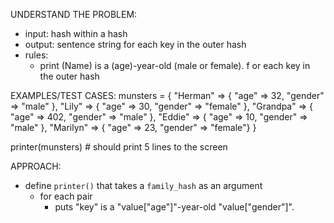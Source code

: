 UNDERSTAND THE PROBLEM:
- input: hash within a hash
- output: sentence string for each key in the outer hash
- rules:
  - print (Name) is a (age)-year-old (male or female). f or each key in the outer hash

EXAMPLES/TEST CASES:
munsters = {
  "Herman" => { "age" => 32, "gender" => "male" },
  "Lily" => { "age" => 30, "gender" => "female" },
  "Grandpa" => { "age" => 402, "gender" => "male" },
  "Eddie" => { "age" => 10, "gender" => "male" },
  "Marilyn" => { "age" => 23, "gender" => "female"}
}

printer(munsters) # should print 5 lines to the screen

APPROACH:
- define `printer()` that takes a `family_hash` as an argument
  - for each pair
    - puts "key" is a "value["age"]"-year-old "value["gender"]".